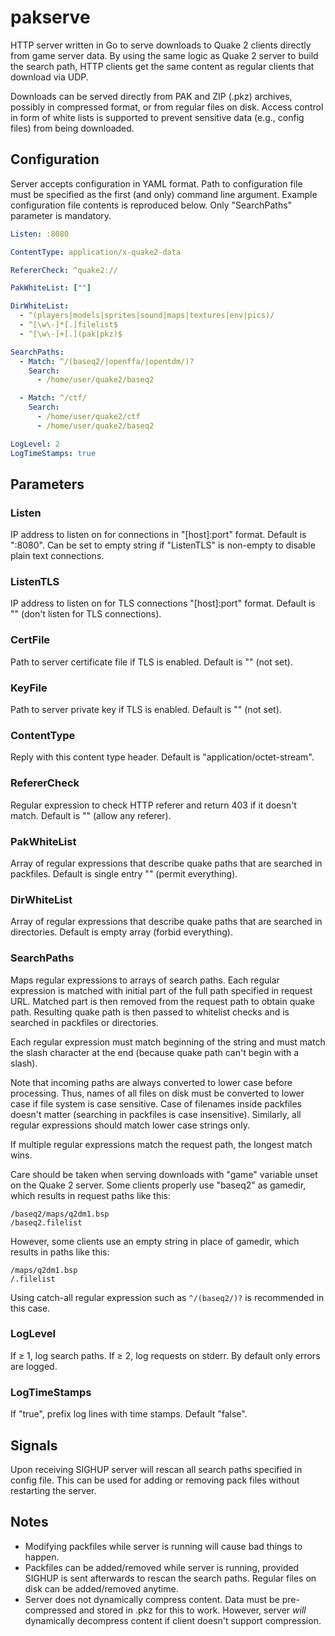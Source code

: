 # pakserve

HTTP server written in Go to serve downloads to Quake 2 clients directly from
game server data. By using the same logic as Quake 2 server to build the search
path, HTTP clients get the same content as regular clients that download via
UDP.

Downloads can be served directly from PAK and ZIP (.pkz) archives, possibly in
compressed format, or from regular files on disk. Access control in form of
white lists is supported to prevent sensitive data (e.g., config files) from
being downloaded.

## Configuration

Server accepts configuration in YAML format. Path to configuration file must be
specified as the first (and only) command line argument. Example configuration
file contents is reproduced below. Only "SearchPaths" parameter is mandatory.

```yaml
Listen: :8080

ContentType: application/x-quake2-data

RefererCheck: ^quake2://

PakWhiteList: [""]

DirWhiteList:
  - ^(players|models|sprites|sound|maps|textures|env|pics)/
  - ^[\w\-]*[.]filelist$
  - ^[\w\-]+[.](pak|pkz)$

SearchPaths:
  - Match: ^/(baseq2/|openffa/|opentdm/)?
    Search:
      - /home/user/quake2/baseq2

  - Match: ^/ctf/
    Search:
      - /home/user/quake2/ctf
      - /home/user/quake2/baseq2

LogLevel: 2
LogTimeStamps: true
```

## Parameters

### Listen
IP address to listen on for connections in "[host]:port" format. Default is
":8080". Can be set to empty string if "ListenTLS" is non-empty to disable
plain text connections.

### ListenTLS
IP address to listen on for TLS connections "[host]:port" format. Default is ""
(don't listen for TLS connections).

### CertFile
Path to server certificate file if TLS is enabled. Default is "" (not set).

### KeyFile
Path to server private key if TLS is enabled. Default is "" (not set).

### ContentType
Reply with this content type header. Default is "application/octet-stream".

### RefererCheck
Regular expression to check HTTP referer and return 403 if it doesn't match.
Default is "" (allow any referer).

### PakWhiteList
Array of regular expressions that describe quake paths that are searched in
packfiles. Default is single entry "" (permit everything).

### DirWhiteList
Array of regular expressions that describe quake paths that are searched in
directories. Default is empty array (forbid everything).

### SearchPaths
Maps regular expressions to arrays of search paths. Each regular expression is
matched with initial part of the full path specified in request URL. Matched
part is then removed from the request path to obtain quake path. Resulting
quake path is then passed to whitelist checks and is searched in packfiles or
directories.

Each regular expression must match beginning of the string and must match the
slash character at the end (because quake path can't begin with a slash).

Note that incoming paths are always converted to lower case before processing.
Thus, names of all files on disk must be converted to lower case if file system
is case sensitive. Case of filenames inside packfiles doesn't matter (searching
in packfiles is case insensitive). Similarly, all regular expressions should
match lower case strings only.

If multiple regular expressions match the request path, the longest match wins.

Care should be taken when serving downloads with "game" variable unset on the
Quake 2 server. Some clients properly use "baseq2" as gamedir, which results in
request paths like this:


```
/baseq2/maps/q2dm1.bsp
/baseq2.filelist
```

However, some clients use an empty string in place of gamedir, which results in
paths like this:

```
/maps/q2dm1.bsp
/.filelist
```

Using catch-all regular expression such as `^/(baseq2/)?` is recommended in
this case.

### LogLevel
If ≥ 1, log search paths. If ≥ 2, log requests on stderr. By default only
errors are logged.

### LogTimeStamps
If "true", prefix log lines with time stamps. Default "false".

## Signals

Upon receiving SIGHUP server will rescan all search paths specified in config
file. This can be used for adding or removing pack files without restarting the
server.

## Notes

* Modifying packfiles while server is running will cause bad things
  to happen.
* Packfiles can be added/removed while server is running, provided SIGHUP is
  sent afterwards to rescan the search paths. Regular files on disk can be
  added/removed anytime.
* Server does not dynamically compress content. Data must be pre-compressed and
  stored in .pkz for this to work. However, server *will* dynamically
  decompress content if client doesn't support compression.
